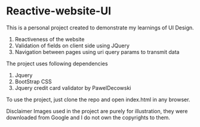 # Reactive-website-UI
This is a personal project created to demonstrate my learnings of UI Design.
1. Reactiveness of the website
2. Validation of fields on client side using JQuery
3. Navigation between pages using uri query params to transmit data

The project uses following dependencies

1. Jquery
2. BootStrap CSS
3. Jquery credit card validator by PawelDecowski

To use the project, just clone the repo and open index.html in any browser.

Disclaimer  Images used in the project are purely for illustration, they were downloaded from Google and I do not own the copyrights to them.
